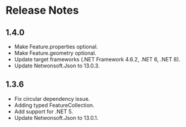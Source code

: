 # Release Notes

## 1.4.0

* Make Feature.properties optional.
* Make Feature.geometry optional.
* Update target frameworks (.NET Framework 4.6.2, .NET 6, .NET 8).
* Update Netwonsoft.Json to 13.0.3.

## 1.3.6

* Fix circular dependency issue.
* Adding typed FeatureCollection.
* Add support for .NET 5.
* Update Netwonsoft.Json to 13.0.1.
